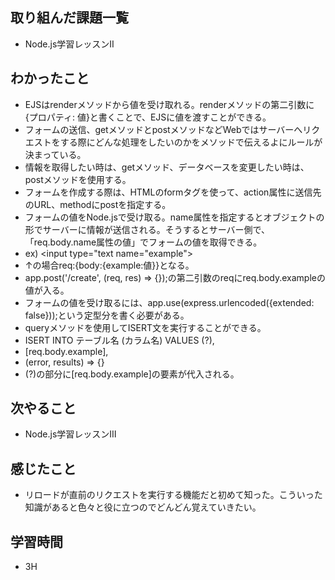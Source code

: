 ## 取り組んだ課題一覧
- Node.js学習レッスンⅡ
## わかったこと
- EJSはrenderメソッドから値を受け取れる。renderメソッドの第二引数に{プロパティ: 値}と書くことで、EJSに値を渡すことができる。
- フォームの送信、getメソッドとpostメソッドなどWebではサーバーへリクエストをする際にどんな処理をしたいのかをメソッドで伝えるよにルールが決まっている。
- 情報を取得したい時は、getメソッド、データベースを変更したい時は、postメソッドを使用する。
- フォームを作成する際は、HTMLのformタグを使って、action属性に送信先のURL、methodにpostを指定する。
- フォームの値をNode.jsで受け取る。name属性を指定するとオブジェクトの形でサーバーに情報が送信される。そうするとサーバー側で、「req.body.name属性の値」でフォームの値を取得できる。
- ex) <input type="text name="example">
- ↑の場合req:{body:{example:値}}となる。
- app.post('/create', (req, res) => {});の第二引数のreqにreq.body.exampleの値が入る。
- フォームの値を受け取るには、app.use(express.urlencoded({extended: false}));という定型分を書く必要がある。
- queryメソッドを使用してISERT文を実行することができる。
- ISERT INTO テーブル名 (カラム名) VALUES (?),
- [req.body.example],
- (error, results) => {}
- (?)の部分に[req.body.example]の要素が代入される。
## 次やること
- Node.js学習レッスンⅢ
## 感じたこと
- リロードが直前のリクエストを実行する機能だと初めて知った。こういった知識があると色々と役に立つのでどんどん覚えていきたい。
## 学習時間
- 3H
